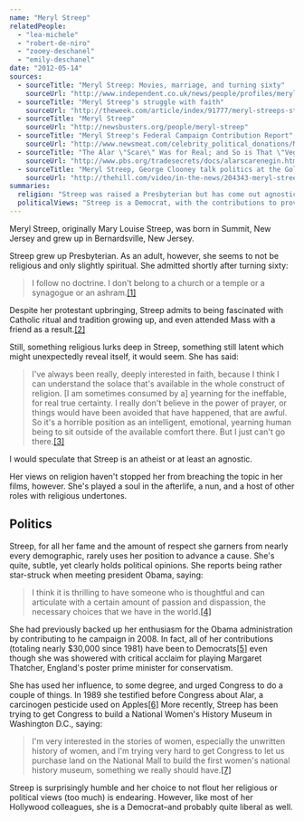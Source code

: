 ```yaml
---
name: "Meryl Streep"
relatedPeople:
  - "lea-michele"
  - "robert-de-niro"
  - "zooey-deschanel"
  - "emily-deschanel"
date: "2012-05-14"
sources:
  - sourceTitle: "Meryl Streep: Movies, marriage, and turning sixty"
    sourceUrl: "http://www.independent.co.uk/news/people/profiles/meryl-streep-movies-marriage-and-turning-sixty-1488485.html"
  - sourceTitle: "Meryl Streep's struggle with faith"
    sourceUrl: "http://theweek.com/article/index/91777/meryl-streeps-struggle-with-faith"
  - sourceTitle: "Meryl Streep"
    sourceUrl: "http://newsbusters.org/people/meryl-streep"
  - sourceTitle: "Meryl Streep's Federal Campaign Contribution Report"
    sourceUrl: "http://www.newsmeat.com/celebrity_political_donations/Meryl_Streep.php"
  - sourceTitle: "The Alar \"Scare\" Was for Real; and So is That \"Veggie Hate-Crime\" Movement"
    sourceUrl: "http://www.pbs.org/tradesecrets/docs/alarscarenegin.html"
  - sourceTitle: "Meryl Streep, George Clooney talk politics at the Golden Globes"
    sourceUrl: "http://thehill.com/video/in-the-news/204343-meryl-streep-george-clooney-talk-politics-at-the-golden-globes"
summaries:
  religion: "Streep was raised a Presbyterian but has come out agnostic and, overall, non-religious."
  politicalViews: "Streep is a Democrat, with the contributions to prove it, though for the most part, she stays out of the political discussion."
---
```


Meryl Streep, originally Mary Louise Streep, was born in Summit, New Jersey and grew up in Bernardsville, New Jersey.

Streep grew up Presbyterian. As an adult, however, she seems to not be religious and only slightly spiritual. She admitted shortly after turning sixty:

>I follow no doctrine. I don't belong to a church or a temple or a synagogue or an ashram.<a class="source-citation" href="#http%3A%2F%2Fwww.independent.co.uk%2Fnews%2Fpeople%2Fprofiles%2Fmeryl-streep-movies-marriage-and-turning-sixty-1488485.html" title="Meryl Streep: Movies, marriage, and turning sixty">[1]</a>

Despite her protestant upbringing, Streep admits to being fascinated with Catholic ritual and tradition growing up, and even attended Mass with a friend as a result.<a class="source-citation" href="#http%3A%2F%2Fwww.independent.co.uk%2Fnews%2Fpeople%2Fprofiles%2Fmeryl-streep-movies-marriage-and-turning-sixty-1488485.html" title="Meryl Streep: Movies, marriage, and turning sixty">[2]</a>

Still, something religious lurks deep in Streep, something still latent which might unexpectedly reveal itself, it would seem. She has said:

>I've always been really, deeply interested in faith, because I think I can understand the solace that's available in the whole construct of religion. [I am sometimes consumed by a] yearning for the ineffable, for real true certainty. I really don't believe in the power of prayer, or things would have been avoided that have happened, that are awful. So it's a horrible position as an intelligent, emotional, yearning human being to sit outside of the available comfort there. But I just can't go there.<a class="source-citation" href="#http%3A%2F%2Ftheweek.com%2Farticle%2Findex%2F91777%2Fmeryl-streeps-struggle-with-faith" title="Meryl Streep&apos;s struggle with faith">[3]</a>

I would speculate that Streep is an atheist or at least an agnostic.

Her views on religion haven't stopped her from breaching the topic in her films, however. She's played a soul in the afterlife, a nun, and a host of other roles with religious undertones.


## Politics

Streep, for all her fame and the amount of respect she garners from nearly every demographic, rarely uses her position to advance a cause. She's quite, subtle, yet clearly holds political opinions. She reports being rather star-struck when meeting president Obama, saying:

>I think it is thrilling to have someone who is thoughtful and can articulate with a certain amount of passion and dispassion, the necessary choices that we have in the world.<a class="source-citation" href="#http%3A%2F%2Fnewsbusters.org%2Fpeople%2Fmeryl-streep" title="Meryl Streep">[4]</a>

She had previously backed up her enthusiasm for the Obama administration by contributing to he campaign in 2008. In fact, all of her contributions (totaling nearly $30,000 since 1981) have been to Democrats<a class="source-citation" href="#http%3A%2F%2Fwww.newsmeat.com%2Fcelebrity_political_donations%2FMeryl_Streep.php" title="Meryl Streep&apos;s Federal Campaign Contribution Report">[5]</a> even though she was showered with critical acclaim for playing Margaret Thatcher, England's poster prime minister for conservatism.

She has used her influence, to some degree, and urged Congress to do a couple of things. In 1989 she testified before Congress about Alar, a carcinogen pesticide used on Apples<a class="source-citation" href="#http%3A%2F%2Fwww.pbs.org%2Ftradesecrets%2Fdocs%2Falarscarenegin.html" title="The Alar &quot;Scare&quot; Was for Real; and So is That &quot;Veggie Hate-Crime&quot; Movement">[6]</a> More recently, Streep has been trying to get Congress to build a National Women's History Museum in Washington D.C., saying:

>I'm very interested in the stories of women, especially the unwritten history of women, and I'm trying very hard to get Congress to let us purchase land on the National Mall to build the first women's national history museum, something we really should have.<a class="source-citation" href="#http%3A%2F%2Fthehill.com%2Fvideo%2Fin-the-news%2F204343-meryl-streep-george-clooney-talk-politics-at-the-golden-globes" title="Meryl Streep, George Clooney talk politics at the Golden Globes">[7]</a>

Streep is surprisingly humble and her choice to not flout her religious or political views (too much) is endearing. However, like most of her Hollywood colleagues, she is a Democrat–and probably quite liberal as well.